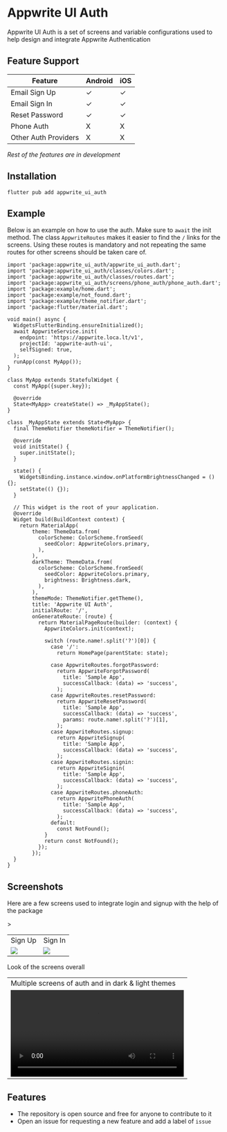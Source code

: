 # Appwrite UI Auth

Appwrite UI Auth is a set of screens and variable configurations used to help design and integrate Appwrite Authentication

## Feature Support

| Feature              | Android | iOS |
| -------------------- | ------- | --- |
| Email Sign Up        | ✓       | ✓   |
| Email Sign In        | ✓       | ✓   |
| Reset Password       | ✓       | ✓   |
| Phone Auth           | X       | X   |
| Other Auth Providers | X       | X   |
*Rest of the features are in development*
## Installation

```
flutter pub add appwrite_ui_auth
```

## Example

Below is an example on how to use the auth. Make sure to `await` the init method.
The class `AppwriteRoutes` makes it easier to find the `/` links for the screens. Using these routes is mandatory and not repeating the same routes for other screens should be taken care of.

```
import 'package:appwrite_ui_auth/appwrite_ui_auth.dart';
import 'package:appwrite_ui_auth/classes/colors.dart';
import 'package:appwrite_ui_auth/classes/routes.dart';
import 'package:appwrite_ui_auth/screens/phone_auth/phone_auth.dart';
import 'package:example/home.dart';
import 'package:example/not_found.dart';
import 'package:example/theme_notifier.dart';
import 'package:flutter/material.dart';

void main() async {
  WidgetsFlutterBinding.ensureInitialized();
  await AppwriteService.init(
    endpoint: 'https://appwrite.loca.lt/v1',
    projectId: 'appwrite-auth-ui',
    selfSigned: true,
  );
  runApp(const MyApp());
}

class MyApp extends StatefulWidget {
  const MyApp({super.key});

  @override
  State<MyApp> createState() => _MyAppState();
}

class _MyAppState extends State<MyApp> {
  final ThemeNotifier themeNotifier = ThemeNotifier();

  @override
  void initState() {
    super.initState();
  }

  state() {
    WidgetsBinding.instance.window.onPlatformBrightnessChanged = () {};
    setState(() {});
  }

  // This widget is the root of your application.
  @override
  Widget build(BuildContext context) {
    return MaterialApp(
        theme: ThemeData.from(
          colorScheme: ColorScheme.fromSeed(
            seedColor: AppwriteColors.primary,
          ),
        ),
        darkTheme: ThemeData.from(
          colorScheme: ColorScheme.fromSeed(
            seedColor: AppwriteColors.primary,
            brightness: Brightness.dark,
          ),
        ),
        themeMode: ThemeNotifier.getTheme(),
        title: 'Appwrite UI Auth',
        initialRoute: '/',
        onGenerateRoute: (route) {
          return MaterialPageRoute(builder: (context) {
            AppwriteColors.init(context);

            switch (route.name!.split('?')[0]) {
              case '/':
                return HomePage(parentState: state);

              case AppwriteRoutes.forgotPassword:
                return AppwriteForgotPassword(
                  title: 'Sample App',
                  successCallback: (data) => 'success',
                );
              case AppwriteRoutes.resetPassword:
                return AppwriteResetPassword(
                  title: 'Sample App',
                  successCallback: (data) => 'success',
                  params: route.name!.split('?')[1],
                );
              case AppwriteRoutes.signup:
                return AppwriteSignup(
                  title: 'Sample App',
                  successCallback: (data) => 'success',
                );
              case AppwriteRoutes.signin:
                return AppwriteSignin(
                  title: 'Sample App',
                  successCallback: (data) => 'success',
                );
              case AppwriteRoutes.phoneAuth:
                return AppwritePhoneAuth(
                  title: 'Sample App',
                  successCallback: (data) => 'success',
                );
              default:
                const NotFound();
            }
            return const NotFound();
          });
        });
  }
}
```

## Screenshots

Here are a few screens used to integrate login and signup with the help of the package

<table> <tr> <td>Sign Up</td><td>Sign In</td><tr>
<tr><td><img src="https://user-images.githubusercontent.com/72869428/230188843-69fa9a93-c287-4f1a-95cb-57de2a8719ec.jpeg"> </td> <td> <img src="https://user-images.githubusercontent.com/72869428/230187320-fd2d2d7d-0164-44d8-884c-e1ac31918f11.jpeg"></td></tr>></table>

Look of the screens overall

<table>
<tr><td>Multiple screens of auth and in dark & light themes</td></tr>
<tr><td>
<video height="200px" src="https://user-images.githubusercontent.com/72869428/230495550-bfa6aeca-15ab-4550-a28b-6cda0b9bff2c.mp4"></td>
</tr>
</table>

## Features

- The repository is open source and free for anyone to contribute to it
- Open an issue for requesting a new feature and add a label of `issue`
